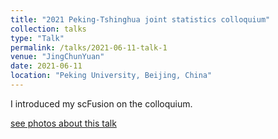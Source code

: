 ```yaml
---
title: "2021 Peking-Tshinghua joint statistics colloquium"
collection: talks
type: "Talk"
permalink: /talks/2021-06-11-talk-1
venue: "JingChunYuan"
date: 2021-06-11
location: "Peking University, Beijing, China"
---
```


I introduced my scFusion on the colloquium.  

[see photos about this talk](https://mp.weixin.qq.com/s/iwL8XG_7NVNzA4qCE1Ea1A)
